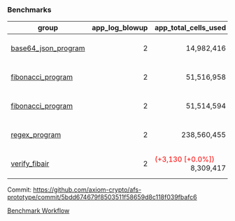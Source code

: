 ### Benchmarks
| group | app_log_blowup | app_total_cells_used | app_total_cycles | app_total_proof_time_ms | leaf_log_blowup | leaf_total_cells_used | leaf_total_cycles | leaf_total_proof_time_ms | instance | alloc |
|---|---|---|---|---|---|---|---|---|---|---|
| [ base64_json_program ](https://github.com/axiom-crypto/afs-prototype/blob/gh-pages/benchmarks-pr/856/individual/base64_json-2-2-64cpu-linux-arm64-mimalloc.md) | <div style='text-align: right'> 2 </div>  | <div style='text-align: right'> 14,982,416 </div>  | <div style='text-align: right'> 217,310 </div>  | <span style='color: red'>(+12.0 [+0.5%])</span><div style='text-align: right'> 2,540.0 </div>  | <div style='text-align: right'> 2 </div>  | <span style='color: red'>(+205,164 [+0.1%])</span><div style='text-align: right'> 293,323,788 </div>  | <span style='color: red'>(+6,133 [+0.1%])</span><div style='text-align: right'> 6,750,661 </div>  | <span style='color: red'>(+41.0 [+0.1%])</span><div style='text-align: right'> 35,427.0 </div>  | 64cpu-linux-arm64 | mimalloc |
| [ fibonacci_program ](https://github.com/axiom-crypto/afs-prototype/blob/gh-pages/benchmarks-pr/856/individual/fibonacci-2-2-64cpu-linux-arm64-mimalloc.md) | <div style='text-align: right'> 2 </div>  | <div style='text-align: right'> 51,516,958 </div>  | <div style='text-align: right'> 1,500,219 </div>  | <span style='color: red'>(+6.0 [+0.1%])</span><div style='text-align: right'> 6,480.0 </div>  | <div style='text-align: right'> 2 </div>  | <span style='color: red'>(+38,606 [+0.0%])</span><div style='text-align: right'> 143,368,442 </div>  | <span style='color: red'>(+911 [+0.0%])</span><div style='text-align: right'> 3,504,993 </div>  | <span style='color: red'>(+37.0 [+0.2%])</span><div style='text-align: right'> 17,855.0 </div>  | 64cpu-linux-arm64 | mimalloc |
| [ fibonacci_program ](https://github.com/axiom-crypto/afs-prototype/blob/gh-pages/benchmarks-pr/856/individual/fibonacci-2-2-64cpu-linux-x64-jemalloc.md) | <div style='text-align: right'> 2 </div>  | <div style='text-align: right'> 51,514,594 </div>  | <div style='text-align: right'> 1,500,219 </div>  | <span style='color: green'>(-136.0 [-1.9%])</span><div style='text-align: right'> 6,856.0 </div>  | <div style='text-align: right'> 2 </div>  | <span style='color: red'>(+38,606 [+0.0%])</span><div style='text-align: right'> 143,349,002 </div>  | <span style='color: red'>(+911 [+0.0%])</span><div style='text-align: right'> 3,503,083 </div>  | <span style='color: green'>(-195.0 [-1.0%])</span><div style='text-align: right'> 19,076.0 </div>  | 64cpu-linux-x64 | jemalloc |
| [ regex_program ](https://github.com/axiom-crypto/afs-prototype/blob/gh-pages/benchmarks-pr/856/individual/regex-2-2-64cpu-linux-arm64-mimalloc.md) | <div style='text-align: right'> 2 </div>  | <div style='text-align: right'> 238,560,455 </div>  | <div style='text-align: right'> 4,181,220 </div>  | <span style='color: red'>(+165.0 [+0.6%])</span><div style='text-align: right'> 27,224.0 </div>  | <div style='text-align: right'> 2 </div>  | <span style='color: red'>(+209,436 [+0.1%])</span><div style='text-align: right'> 314,622,043 </div>  | <span style='color: red'>(+6,286 [+0.1%])</span><div style='text-align: right'> 7,309,584 </div>  | <span style='color: red'>(+254.0 [+0.7%])</span><div style='text-align: right'> 37,120.0 </div>  | 64cpu-linux-arm64 | mimalloc |
| [ verify_fibair ](https://github.com/axiom-crypto/afs-prototype/blob/gh-pages/benchmarks-pr/856/individual/verify_fibair-2-2-64cpu-linux-arm64-mimalloc.md) | <div style='text-align: right'> 2 </div>  | <span style='color: red'>(+3,130 [+0.0%])</span><div style='text-align: right'> 8,309,417 </div>  | <span style='color: red'>(+164 [+0.1%])</span><div style='text-align: right'> 199,334 </div>  | <span style='color: red'>(+18.0 [+1.2%])</span><div style='text-align: right'> 1,458.0 </div>  | <div style='text-align: right'> - </div>  | <div style='text-align: right'> - </div>  | <div style='text-align: right'> - </div>  | <div style='text-align: right'> - </div>  | 64cpu-linux-arm64 | mimalloc |


Commit: https://github.com/axiom-crypto/afs-prototype/commit/5bdd674679f8503511f58659d8c118f039fbafc6

[Benchmark Workflow](https://github.com/axiom-crypto/afs-prototype/actions/runs/11963213181)
